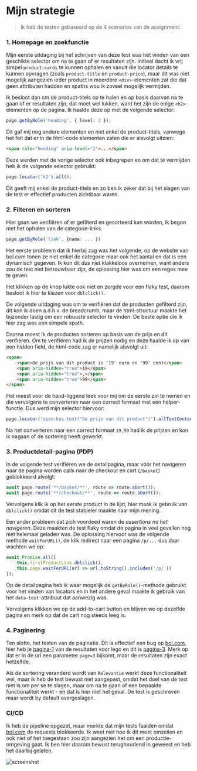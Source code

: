 # Mijn strategie

> Ik heb de testen gebaseerd op de 4 scenarios van de assignment:

### 1. Homepage en zoekfunctie

Mijn eerste uitdaging bij het schrijven van deze test was het vinden van een geschikte selector om na te gaan of er resultaten zijn. Initieel dacht ik vrij simpel `product-cards` te kunnen ophalen en vanuit die locator details te kunnen opvragen (zoals `product-title` en `product-price`), maar dit was niet mogelijk aangezien ieder product in meerdere `<div>`-elementen zat die dat geen attributen hadden en xpaths wou ik zoveel mogelijk vermijden.  

Ik besloot dan om de product-titels op te halen en op basis daarvan na te gaan of er resultaten zijn, dat moet wel lukken, want het zijn de enige `<h2>`-elementen op de pagina. Ik haalde deze op met de volgende selector:

```ts
page.getByRole('heading', { level: 2 });
```  

Dit gaf mij nog andere elementen en niet enkel de product-titels, vanwege het feit dat er in de html-code elementen zaten die er alsvolgt uitzien:

```html
<span role="heading" aria-level="2">...</span> 
``` 

Deze werden met de vorige selector ook inbegrepen en om dat te vermijden heb ik de volgende selector gebruikt:

```ts
page.locator('h2').all();
```

Dit geeft mij enkel de product-titels en zo ben ik zeker dat bij het slagen van de test er effectief producten zichtbaar waren.


### 2. Filteren en sorteren

Hier gaan we verifiëren of er gefilterd en gesorteerd kan worden, ik begon met het ophalen van de categorie-links.

```ts
page.getByRole('link', {name: ... })
```

Het eerste probleem dat ik hierbij zag was het volgende, op de website van bol.com tonen ze niet enkel de categorie maar ook het aantal en dat is een dynamisch gegeven. Ik kon dit dus niet klakkeloos overnemen, want anders zou de test niet betrouwbaar zijn, de oplossing hier was om een regex mee te geven.

Het klikken op de knop lukte ook niet en zorgde voor een flaky test, daarom besloot ik hier te kiezen voor `dblclick()`.

De volgende uitdaging was om te verifiëren dat de producten gefilterd zijn, dit kon ik doen a.d.h.v. de breadcrumb, maar de html-structuur maakte het bijzonder lastig om een robuuste selector te vinden. De beste optie die ik hier zag was een simpele xpath.

Daarna moest ik de producten sorteren op basis van de prijs en dit verifiëren. Om te verifiëren had ik de prijzen nodig en deze haalde ik op van een hidden field, de html-code zag er namelijk alsvolgt uit:

```html
<span>
    <span>De prijs van dit product is '19' euro en '99' cent</span>
    <span aria-hidden="true">19</span>
    <span aria-hidden="true">,</span>
    <span aria-hidden="true">99</span>
</span>
```

Het meest voor de hand-liggend leek voor mij om de eerste zin te nemen en die vervolgens te converteren naar een correct formaat met een helper-functie. Dus werd mijn selector hiervoor:

```ts
page.locator('span:has-text("De prijs van dit product")').allTextContents();
```

Na het converteren naar een correct formaat `19,99` had ik de prijzen en kon ik nagaan of de sortering heeft gewerkt. 


### 3. Productdetail-pagina (PDP)

In de volgende test verifiëren we de detailpagina, maar vóór het navigeren naar de pagina worden calls naar de checkout en cart (`/basket`) geblokkeerd alvolgt:

```ts
await page.route('**/basket/**', route => route.abort());
await page.route('**/checkout/**', route => route.abort());
```

Vervolgens klik ik op het eerste product in de lijst, hier maak ik gebruik van `dblclick()` omdat dit de test stabieler maakte naar mijn mening. 

Een ander probleem dat zich voordeed waren de *assertions na het navigeren*. Deze maakten de test flaky omdat de pagina in veel gevallen nog niet helemaal geladen was. De oplossing hiervoor was de volgende methode `waitForURL()`, de klik redirect naar een pagina `/p/...` dus daar wachten we op:

```ts
await Promise.all([
    this.firstProductLink.dblclick(),
    this.page.waitForURL(url => url.toString().includes('/p/'))
]); 
```

Op de detailpagina heb ik waar mogelijk de `getByRole()`-methode gebruikt voor het vinden van locators en in het andere geval maakte ik gebruik van het `data-test`-attribuut dat aanwezig was.

Vervolgens klikken we op de add-to-cart button en blijven we op dezelfde pagina en merk op dat de cart nog steeds leeg is.


### 4. Paginering 

Ten slotte, het testen van de paginatie. Dit is effectief een bug op [bol.com](https://bol.com), hier heb je [pagina-1](https://www.bol.com/nl/nl/s/?searchtext=lego) van de resultaten voor lego en dit is [pagina-3](https://www.bol.com/nl/nl/s/?searchtext=lego&page=3&bltgh=60cd04c7-17f1-45a9-bb91-b85cf594e87d.g.i.QueryContextHook). Merk op dat er in de url een parameter `page=3` bijkomt, maar de resultaten zijn exact hetzelfde. 

Als de sortering veranderd wordt van `Relevantie` werkt deze functionaliteit wel, maar ik heb de test bewust niet aangepast, omdat het doel van de test niet is om per se te slagen, maar om na te gaan of een bepaalde functionaliteit werkt - en dat is hier niet het geval. De test is geschreven maar wordt by default overgeslagen.

### CI/CD

Ik heb de pipeline opgezet, maar merkte dat mijn tests faalden omdat [bol.com](https://bol.com) de requests blokkeerde. Ik weet niet hoe ik dit moet omzeilen en ook niet of het toegestaan zou zijn aangezien het om een productie-omgeving gaat. Ik ben hier daarom bewust terughoudend in geweest en heb het daarbij gelaten.

![screenshot](/assets/images/bocked-ip.png)